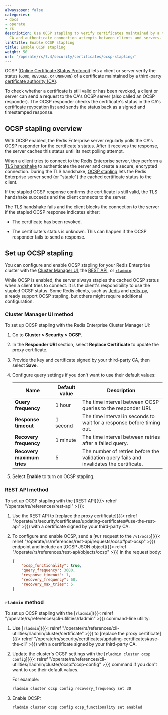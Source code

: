 ```yaml
---
alwaysopen: false
categories:
- docs
- operate
- rs
description: Use OCSP stapling to verify certificates maintained by a third-party
  CA and authenticate connection attempts between clients and servers.
linkTitle: Enable OCSP stapling
title: Enable OCSP stapling
weight: 50
url: '/operate/rs/7.4/security/certificates/ocsp-stapling/'
---
```


OCSP ([Online Certificate Status Protocol](https://en.wikipedia.org/wiki/Online_Certificate_Status_Protocol)) lets a client or server verify the status (`GOOD`, `REVOKED`, or `UNKNOWN`) of a certificate maintained by a third-party [certificate authority (CA)](https://en.wikipedia.org/wiki/Certificate_authority).

To check whether a certificate is still valid or has been revoked, a client or server can send a request to the CA's OCSP server (also called an OCSP responder). The OCSP responder checks the certificate's status in the CA's [certificate revocation list](https://en.wikipedia.org/wiki/Certificate_revocation_list) and sends the status back as a signed and timestamped response.

## OCSP stapling overview

 With OCSP enabled, the Redis Enterprise server regularly polls the CA's OCSP responder for the certificate's status. After it receives the response, the server caches this status until its next polling attempt.

 When a client tries to connect to the Redis Enterprise server, they perform a [TLS handshake](https://en.wikipedia.org/wiki/Transport_Layer_Security#TLS_handshake) to authenticate the server and create a secure, encrypted connection. During the TLS handshake, [OCSP stapling](https://en.wikipedia.org/wiki/OCSP_stapling) lets the Redis Enterprise server send (or "staple") the cached certificate status to the client.

If the stapled OCSP response confirms the certificate is still valid, the TLS handshake succeeds and the client connects to the server.

The TLS handshake fails and the client blocks the connection to the server if the stapled OCSP response indicates either:

- The certificate has been revoked.

- The certificate's status is unknown. This can happen if the OCSP responder fails to send a response.

## Set up OCSP stapling

You can configure and enable OCSP stapling for your Redis Enterprise cluster with the [Cluster Manager UI](#cluster-manager-ui-method), the [REST API](#rest-api-method), or [`rladmin`](#rladmin-method).

While OCSP is enabled, the server always staples the cached OCSP status when a client tries to connect. It is the client's responsibility to use the stapled OCSP status. Some Redis clients, such as [Jedis](https://github.com/redis/jedis) and [redis-py](https://github.com/redis/redis-py), already support OCSP stapling, but others might require additional configuration.

### Cluster Manager UI method

To set up OCSP stapling with the Redis Enterprise Cluster Manager UI:

1. Go to **Cluster > Security > OCSP**.

1. In the **Responder URI** section, select **Replace Certificate** to update the proxy certificate.

1. Provide the key and certificate signed by your third-party CA, then select **Save**.

1. Configure query settings if you don't want to use their default values:

    | Name | Default value | Description |
    |------|---------------|-------------|
    | **Query frequency** | 1 hour | The time interval between OCSP queries to the responder URI. |
    | **Response timeout** | 1 second | The time interval in seconds to wait for a response before timing out. |
    | **Recovery frequency** | 1 minute | The time interval between retries after a failed query. |
    | **Recovery maximum tries** | 5 | The number of retries before the validation query fails and invalidates the certificate. |

1. Select **Enable** to turn on OCSP stapling.

### REST API method

To set up OCSP stapling with the [REST API]({{< relref "/operate/rs/references/rest-api" >}}):

1. Use the REST API to [replace the proxy certificate]({{< relref "/operate/rs/security/certificates/updating-certificates#use-the-rest-api" >}}) with a certificate signed by your third-party CA.

1. To configure and enable OCSP, send a [`PUT` request to the `/v1/ocsp`]({{< relref "/operate/rs/references/rest-api/requests/ocsp#put-ocsp" >}}) endpoint and include an [OCSP JSON object]({{< relref "/operate/rs/references/rest-api/objects/ocsp" >}}) in the request body:

    ```json
    {
        "ocsp_functionality": true,
        "query_frequency": 3600,
        "response_timeout": 1,
        "recovery_frequency": 60,
        "recovery_max_tries": 5
    }
    ```

### `rladmin` method

To set up OCSP stapling with the [`rladmin`]({{< relref "/operate/rs/references/cli-utilities/rladmin" >}}) command-line utility:

1. Use [`rladmin`]({{< relref "/operate/rs/references/cli-utilities/rladmin/cluster/certificate" >}}) to [replace the proxy certificate]({{< relref "/operate/rs/security/certificates/updating-certificates#use-the-cli" >}}) with a certificate signed by your third-party CA.

1. Update the cluster's OCSP settings with the [`rladmin cluster ocsp config`]({{< relref "/operate/rs/references/cli-utilities/rladmin/cluster/ocsp#ocsp-config" >}}) command if you don't want to use their default values.

    For example: 

    ```sh
    rladmin cluster ocsp config recovery_frequency set 30
    ```

1. Enable OCSP:

    ```sh
    rladmin cluster ocsp config ocsp_functionality set enabled
    ```
